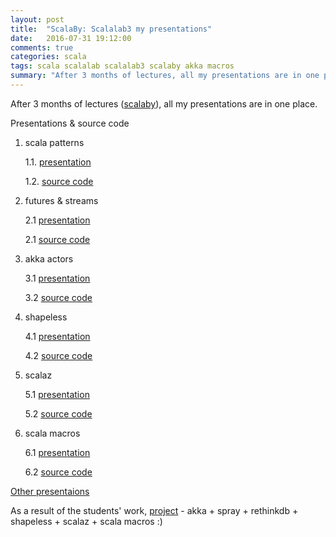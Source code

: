 ```yaml
---
layout: post
title:  "ScalaBy: Scalalab3 my presentations"
date:   2016-07-31 19:12:00
comments: true
categories: scala
tags: scala scalalab scalalab3 scalaby akka macros 
summary: "After 3 months of lectures, all my presentations are in one place." 
---
```


After 3 months of lectures ([scalaby](http://scala.by/)), all my presentations are in one place. 

Presentations & source code

1. scala patterns

    1.1. [presentation](https://github.com/fntz/scalalab3-lectures/blob/master/presentations/patterns.html)
  
    1.2. [source code](https://github.com/fntz/scalalab3-lectures/tree/master/lectures/patterns)

2. futures & streams

    2.1 [presentation](https://github.com/fntz/scalalab3-lectures/blob/master/presentations/futures-and-streams.html)
  
    2.1 [source code](https://github.com/fntz/scalalab3-lectures/blob/master/lectures/futures-and-streams/)

3. akka actors 
  
    3.1 [presentation](https://github.com/fntz/scalalab3-lectures/blob/master/presentations/actors.html)

    3.2 [source code](https://github.com/fntz/scalalab3-lectures/blob/master/lectures/actors/)

4. shapeless
   
    4.1 [presentation](https://github.com/fntz/scalalab3-lectures/blob/master/presentations/shapeless.html) 

    4.2 [source code](https://github.com/fntz/scalalab3-lectures/blob/master/lectures/shapeless/)

5. scalaz
  
    5.1 [presentation](https://github.com/fntz/scalalab3-lectures/blob/master/presentations/scalaz.html) 

    5.2 [source code](https://github.com/fntz/scalalab3-lectures/blob/master/lectures/scalaz/)

6. scala macros
  
    6.1 [presentation](https://github.com/fntz/scalalab3-lectures/blob/master/presentations/macro.html) 

    6.2 [source code](https://github.com/fntz/scalalab3-lectures/blob/master/lectures/macroworld/)
   

[Other presentaions](https://github.com/scalalab3/scalalab3-lectures)

As a result of the students' work, [project](https://github.com/scalalab3/logs-service) - akka + spray + rethinkdb + shapeless + scalaz + scala macros :) 


